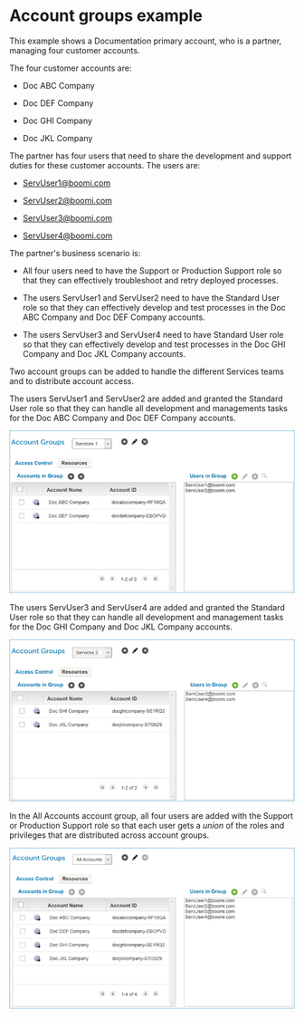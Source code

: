 # Account groups example 

<head>
  <meta name="guidename" content="Platform"/>
  <meta name="context" content="GUID-c2e6b5c2-e830-48db-b7d2-ec5a1becf8d2"/>
</head>


This example shows a Documentation primary account, who is a partner, managing four customer accounts.

The four customer accounts are:

-   Doc ABC Company

-   Doc DEF Company

-   Doc GHI Company

-   Doc JKL Company


The partner has four users that need to share the development and support duties for these customer accounts. The users are:

-   ServUser1@boomi.com

-   ServUser2@boomi.com

-   ServUser3@boomi.com

-   ServUser4@boomi.com


The partner's business scenario is:

-   All four users need to have the Support or Production Support role so that they can effectively troubleshoot and retry deployed processes.

-   The users ServUser1 and ServUser2 need to have the Standard User role so that they can effectively develop and test processes in the Doc ABC Company and Doc DEF Company accounts.

-   The users ServUser3 and ServUser4 need to have Standard User role so that they can effectively develop and test processes in the Doc GHI Company and Doc JKL Company accounts.


Two account groups can be added to handle the different Services teams and to distribute account access.

The users ServUser1 and ServUser2 are added and granted the Standard User role so that they can handle all development and managements tasks for the Doc ABC Company and Doc DEF Company accounts.

![Account Group Services 1 adds ServUser 1 and 2 as standard users](Images/setup-pg-account-groups-services-1_2357ffa5-2296-4d3a-802c-439fef061a0b.jpg)

The users ServUser3 and ServUser4 are added and granted the Standard User role so that they can handle all development and management tasks for the Doc GHI Company and Doc JKL Company accounts.

![Account Group Service 2 adds Servuser 3 and 4 as standard users](Images/setup-pg-account-groups-services-2_3f20959e-1156-4003-a602-a33402958d7c.jpg)

In the All Accounts account group, all four users are added with the Support or Production Support role so that each user gets a *union* of the roles and privileges that are distributed across account groups.

![All Accounts account group adds all four users as support.](Images/setup-pg-account-groups-all-accounts_f7967c42-9360-427e-9fba-b214cef42ed4.jpg)